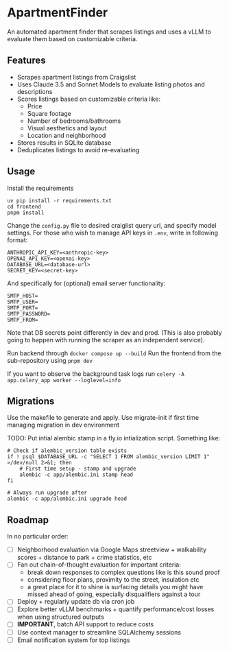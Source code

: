 # ApartmentFinder

An automated apartment finder that scrapes listings and uses a vLLM to evaluate them based on customizable criteria.

## Features

- Scrapes apartment listings from Craigslist
- Uses Claude 3.5 and Sonnet Models to evaluate listing photos and descriptions
- Scores listings based on customizable criteria like:
  - Price
  - Square footage 
  - Number of bedrooms/bathrooms
  - Visual aesthetics and layout
  - Location and neighborhood
- Stores results in SQLite database
- Deduplicates listings to avoid re-evaluating

## Usage
Install the requirements
```
uv pip install -r requirements.txt
cd frontend
pnpm install
```
Change the `config.py` file to desired craiglist query url, and specify model settings. For those who wish to manage API keys in `.env`, write in following format:

```
ANTHROPIC_API_KEY=<anthropic-key>
OPENAI_API_KEY=<openai-key>
DATABASE_URL=<database-url>
SECRET_KEY=<secret-key>
```
And specifically for (optional) email server functionality:

```
SMTP_HOST=
SMTP_USER=
SMTP_PORT=
SMTP_PASSWORD=
SMTP_FROM=
```

Note that DB secrets point differently in dev and prod. (This is also probably going to happen with running the
scraper as an independent service). 

Run backend through `docker compose up --build`
Run the frontend from the sub-repository using `pnpm dev`

If you want to observe the background task logs run `celery -A app.celery_app worker --loglevel=info`

## Migrations

Use the makefile to generate and apply. Use migrate-init if first time managing migration in dev environment

TODO: Put intial alembic stamp in a fly.io intialization script. Something like:

```
# Check if alembic_version table exists
if ! psql $DATABASE_URL -c "SELECT 1 FROM alembic_version LIMIT 1" >/dev/null 2>&1; then
    # First time setup - stamp and upgrade
    alembic -c app/alembic.ini stamp head
fi

# Always run upgrade after
alembic -c app/alembic.ini upgrade head
```


## Roadmap

In no particular order:
- [ ] Neighborhood evaluation via Google Maps streetview + walkability scores + distance to park + crime statistics, etc
- [ ] Fan out chain-of-thought evaluation for important criteria: 
    - break down responses to complex questions like is this sound proof
    - considering floor plans, proximity to the street, insulation etc
    - a great place for it to shine is surfacing details you might have missed ahead of going, especially disqualifiers against a tour
- [ ] Deploy + regularly update db via cron job
- [ ] Explore better vLLM benchmarks + quantify performance/cost losses when using structured outputs
- [ ] **IMPORTANT**, batch API support to reduce costs
- [ ] Use context manager to streamline SQLAlchemy sessions
- [ ] Email notification system for top listings
